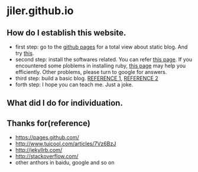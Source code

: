 # jiler.github.io
## How do I establish this website.  
* first step: go to the [github pages](https://pages.github.com) for a total view about static blog. And try [this](https://help.github.com/categories/github-pages-basics/).  
* second step: install the softwares related. You can refer [this page](https://help.github.com/categories/customizing-github-pages/). If you encountered some ploblems in installing ruby, [this page](http://www.tuicool.com/articles/7Vz6BzJ) may help you efficiently. Other problems, please turn to google for answers.  
* third step: build a basic blog. [REFERENCE 1](https://help.github.com/categories/customizing-github-pages/), [REFERENCE 2](http://jekyllrb.com/)   
* forth step: I hope you can teach me. Just a joke.   

## What did I do for individuation.  


## Thanks for(reference)
- https://pages.github.com/  
- http://www.tuicool.com/articles/7Vz6BzJ  
- http://jekyllrb.com/  
- http://stackoverflow.com/   
- other anthors in baidu, google and so on  


